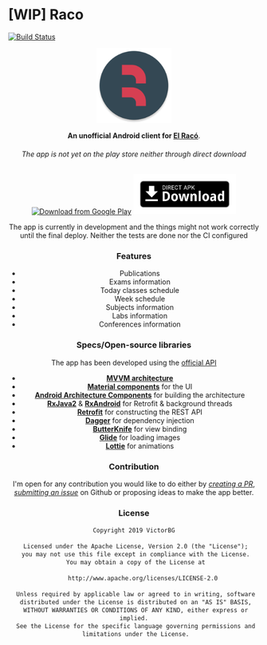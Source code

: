 # [WIP] Raco

[![Build Status](https://travis-ci.com/VictorBG/RacoFib.svg?token=xio7T67Yoyke3FpGmCAb&branch=master)](https://travis-ci.com/VictorBG/RacoFib)

<div style="text-align:center; margin-bottom: 16px;"><img src=".github/assets/ic_launcher.png"
            alt="Download from Google Play"
            height="150">

**An unofficial Android client for [El Racó](http://raco.fib.upc.edu)**.

###### The app is not yet on the play store neither through direct download

[<img src="https://play.google.com/intl/en_us/badges/images/generic/en_badge_web_generic.png"
      alt="Download from Google Play"
      height="80">](https://victorblancogarcia.com/)
[<img src=".github/assets/direct-apk-download.png"
      alt="Direct apk download"
      height="80">](https://victorblancogarcia.com/)

The app is currently in development and the things might not work correctly until the final deploy. Neither the tests are done nor the CI configured

### Features

- Publications
- Exams information
- Today classes schedule
- Week schedule
- Subjects information
- Labs information
- Conferences information

### Specs/Open-source libraries

The app has been developed using the [official API](https://api.fib.upc.edu/)

- [**MVVM architecture**](https://developer.android.com/jetpack/docs/guide)
- [**Material components**](https://github.com/material-components/material-components-android) for the UI
- [**Android Architecture Components**](https://developer.android.com/topic/libraries/architecture/) for building the architecture
- [**RxJava2**](https://github.com/ReactiveX/RxJava) & [**RxAndroid**](https://github.com/ReactiveX/RxAndroid) for Retrofit & background threads
- [**Retrofit**](https://github.com/square/retrofit) for constructing the REST API
- [**Dagger**](https://github.com/google/dagger) for dependency injection
- [**ButterKnife**](https://github.com/JakeWharton/butterknife) for view binding
- [**Glide**](https://github.com/bumptech/glide) for loading images
- [**Lottie**](https://github.com/airbnb/lottie-android) for animations

### Contribution

I'm open for any contribution you would like to do either by [_creating a PR_](https://github.com/VictorBG/RacoFib/compare), [_submitting an issue_](https://github.com/VictorBG/RacoFib/issues/new) on Github or proposing ideas to make the app better.


### License
    Copyright 2019 VictorBG

     Licensed under the Apache License, Version 2.0 (the "License");
     you may not use this file except in compliance with the License.
     You may obtain a copy of the License at

         http://www.apache.org/licenses/LICENSE-2.0

     Unless required by applicable law or agreed to in writing, software
     distributed under the License is distributed on an "AS IS" BASIS,
     WITHOUT WARRANTIES OR CONDITIONS OF ANY KIND, either express or implied.
     See the License for the specific language governing permissions and
     limitations under the License.
